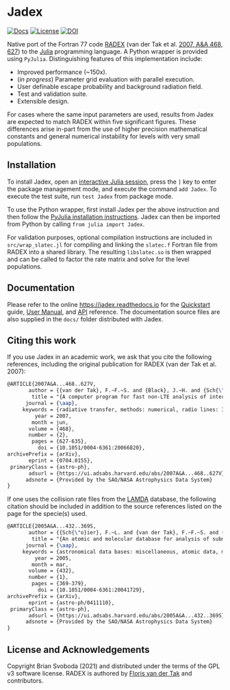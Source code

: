 # Jadex

[![Docs]()](https://jadex.readthedocs.io)
[![License](https://img.shields.io/badge/License-GPL-blue?style=flat)](LICENSE)
[![DOI](https://img.shields.io/badge/DOI-replace-blue?style=flat)](https://doi.org/)

Native port of the Fortran 77 code [RADEX](https://personal.sron.nl/~vdtak/radex/index.shtml) (van der Tak et al. [2007, A&A 468, 627](https://www.aanda.org/articles/aa/abs/2007/23/aa6820-06/aa6820-06.html)) to the [Julia](https://julialang.org/) programming language. A Python wrapper is provided using `PyJulia`. Distinguishing features of this implementation include:

  * Improved performance (~150x).
  * (*in progress*) Parameter grid evaluation with parallel execution.
  * User definable escape probability and background radiation field.
  * Test and validation suite.
  * Extensible design.

For cases where the same input parameters are used, results from Jadex are expected to match RADEX within five significant figures. These differences arise in-part from the use of higher precision mathematical constants and general numerical instability for levels with very small populations.


## Installation
To install Jadex, open an [interactive Julia session](https://docs.julialang.org/en/v1/manual/getting-started/), press the `]` key to enter the package management mode, and execute the command `add Jadex`. To execute the test suite, run `test Jadex` from package mode.

To use the Python wrapper, first install Jadex per the above instruction and then follow the [PyJulia installation instructions](https://pyjulia.readthedocs.io/en/latest/installation.html). Jadex can then be imported from Python by calling `from julia import Jadex`.

For validation purposes, optional compilation instructions are included in `src/wrap_slatec.jl` for compiling and linking the `slatec.f` Fortran file from RADEX into a shared library. The resulting `libslatec.so` is then wrapped and can be called to factor the rate matrix and solve for the level populations.


## Documentation
Please refer to the online https://jadex.readthedocs.io for the [Quickstart]() guide, [User Manual](), and [API]() reference. The documentation source files are also supplied in the `docs/` folder distributed with Jadex.


## Citing this work
If you use Jadex in an academic work, we ask that you cite the following references, including the original publication for RADEX (van der Tak et al. 2007):

```latex
@ARTICLE{2007A&A...468..627V,
       author = {{van der Tak}, F.~F.~S. and {Black}, J.~H. and {Sch{\"o}ier}, F.~L. and {Jansen}, D.~J. and {van Dishoeck}, E.~F.},
        title = "{A computer program for fast non-LTE analysis of interstellar line spectra. With diagnostic plots to interpret observed line intensity ratios}",
      journal = {\aap},
     keywords = {radiative transfer, methods: numerical, radio lines: ISM, infrared: ISM, submillimeter, Astrophysics},
         year = 2007,
        month = jun,
       volume = {468},
       number = {2},
        pages = {627-635},
          doi = {10.1051/0004-6361:20066820},
archivePrefix = {arXiv},
       eprint = {0704.0155},
 primaryClass = {astro-ph},
       adsurl = {https://ui.adsabs.harvard.edu/abs/2007A&A...468..627V},
      adsnote = {Provided by the SAO/NASA Astrophysics Data System}
}
```

If one uses the collision rate files from the [LAMDA](https://home.strw.leidenuniv.nl/~moldata/) database, the following citation should be included in addition to the source references listed on the page for the specie(s) used.

```latex
@ARTICLE{2005A&A...432..369S,
       author = {{Sch{\"o}ier}, F.~L. and {van der Tak}, F.~F.~S. and {van Dishoeck}, E.~F. and {Black}, J.~H.},
        title = "{An atomic and molecular database for analysis of submillimetre line observations}",
      journal = {\aap},
     keywords = {astronomical data bases: miscellaneous, atomic data, molecular data, radiative transfer, ISM: atoms, ISM: molecules, Astrophysics},
         year = 2005,
        month = mar,
       volume = {432},
       number = {1},
        pages = {369-379},
          doi = {10.1051/0004-6361:20041729},
archivePrefix = {arXiv},
       eprint = {astro-ph/0411110},
 primaryClass = {astro-ph},
       adsurl = {https://ui.adsabs.harvard.edu/abs/2005A&A...432..369S},
      adsnote = {Provided by the SAO/NASA Astrophysics Data System}
}
```


## License and Acknowledgements
Copyright Brian Svoboda (2021) and distributed under the terms of the GPL v3 software license. RADEX is authored by [Floris van der Tak](https://personal.sron.nl/~vdtak/) and contributors.
